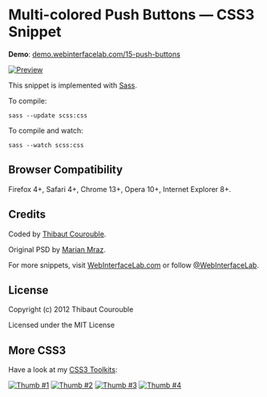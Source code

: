 # Multi-colored Push Buttons — CSS3 Snippet

**Demo**: [demo.webinterfacelab.com/15-push-buttons](http://demo.webinterfacelab.com/15-push-buttons/)

[![Preview](http://cdn.webinterfacelab.com/snippets/multi-colored-push-buttons/preview-580.png)](http://www.webinterfacelab.com/snippets/multi-colored-push-buttons)

This snippet is implemented with [Sass](https://github.com/nex3/sass).

To compile:

`sass --update scss:css`

To compile and watch:

`sass --watch scss:css`

## Browser Compatibility

Firefox 4+, Safari 4+, Chrome 13+, Opera 10+, Internet Explorer 8+.

## Credits

Coded by [Thibaut Courouble](http://thibaut.me).

Original PSD by [Marian Mraz](http://dribbble.com/shots/292708-Push-Button-PSD).

For more snippets, visit [WebInterfaceLab.com](http://www.webinterfacelab.com) or follow [@WebInterfaceLab](http://twitter.com/WebInterfaceLab).

## License

Copyright (c) 2012 Thibaut Courouble

Licensed under the MIT License

## More CSS3

Have a look at my [CSS3 Toolkits](http://www.webinterfacelab.com/css3-web-interface-toolkits):

[![Thumb #1](http://cdn.webinterfacelab.com/elegant/thumb-180-1.png)](http://www.webinterfacelab.com/css3-web-interface-toolkits/elegant) [![Thumb #2](http://cdn.webinterfacelab.com/simple/thumb-180-1.png)](http://www.webinterfacelab.com/css3-web-interface-toolkits/simple) [![Thumb #3](http://cdn.webinterfacelab.com/elegant/thumb-180-2.png)](http://www.webinterfacelab.com/css3-web-interface-toolkits/elegant) [![Thumb #4](http://cdn.webinterfacelab.com/simple/thumb-180-2.png)](http://www.webinterfacelab.com/css3-web-interface-toolkits/simple)
